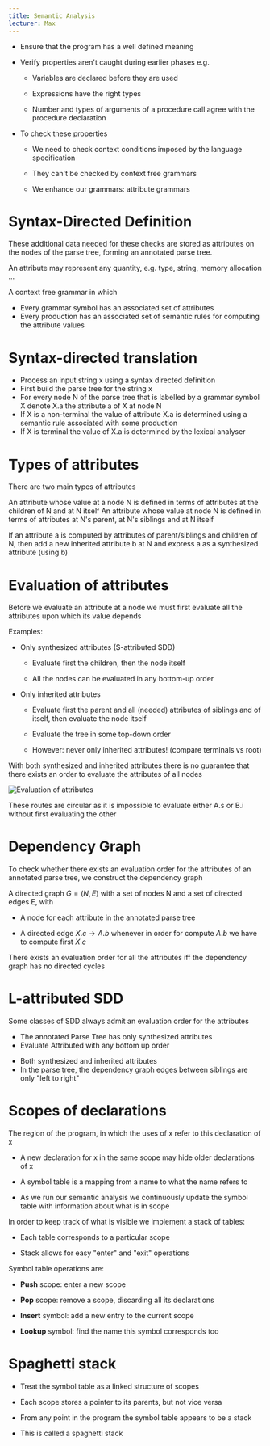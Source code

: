 ```yaml
---
title: Semantic Analysis
lecturer: Max
---
```


-   Ensure that the program has a well defined meaning

-   Verify properties aren't caught during earlier phases e.g.

    -   Variables are declared before they are used

    -   Expressions have the right types

    -   Number and types of arguments of a procedure call agree with the
        procedure declaration

-   To check these properties

    -   We need to check context conditions imposed by the language
        specification

    -   They can't be checked by context free grammars

    -   We enhance our grammars: attribute grammars

# Syntax-Directed Definition

These additional data needed for these checks are stored as attributes
on the nodes of the parse tree, forming an annotated parse tree.

An attribute may represent any quantity, e.g. type, string, memory
allocation \...

<Definition name="Syntax-Directed Definition">

A context free grammar in which

-   Every grammar symbol has an associated set of attributes
-   Every production has an associated set of semantic rules for computing the attribute values

</Definition>

# Syntax-directed translation

<Definition name="Syntax-Directed Translation">

-   Process an input string x using a syntax directed definition
-   First build the parse tree for the string x
-   For every node N of the parse tree that is labelled by a grammar symbol X denote X.a the attribute a of X at node N
-   If X is a non-terminal the value of attribute X.a is determined using a semantic rule associated with some production
-   If X is terminal the value of X.a is determined by the lexical analyser

</Definition>

# Types of attributes

There are two main types of attributes

<Definition name="Synthesized attribute">
    An attribute whose value at a node N is defined in terms of attributes at
    the children of N and at N itself
</Definition>

<Definition name="Inherited Attribute">
    An attribute whose value at node N is defined in terms of attributes at
    N's parent, at N's siblings and at N itself
</Definition>

If an attribute a is computed by attributes of parent/siblings and
children of N, then add a new inherited attribute b at N and express a
as a synthesized attribute (using b)

# Evaluation of attributes

Before we evaluate an attribute at a node we must first evaluate all the
attributes upon which its value depends

Examples:

-   Only synthesized attributes (S-attributed SDD)

    -   Evaluate first the children, then the node itself

    -   All the nodes can be evaluated in any bottom-up order

-   Only inherited attributes

    -   Evaluate first the parent and all (needed) attributes of
        siblings and of itself, then evaluate the node itself

    -   Evaluate the tree in some top-down order

    -   However: never only inherited attributes! (compare terminals vs
        root)

With both synthesized and inherited attributes there is no guarantee
that there exists an order to evaluate the attributes of all nodes

![Evaluation of attributes](/img/Year_2/Networks_and_Systems/Compiler_Design/Semantic_Analysis/Evaluation_Attributes.webp)

These routes are circular as it is impossible to evaluate either A.s or
B.i without first evaluating the other

# Dependency Graph

To check whether there exists an evaluation order for the attributes of
an annotated parse tree, we construct the dependency graph

A directed graph $G=(N,E)$ with a set of nodes N and a set of directed
edges E, with

-   A node for each attribute in the annotated parse tree

-   A directed edge $X.c\rightarrow A.b$ whenever in order for compute
    $A.b$ we have to compute first $X.c$

There exists an evaluation order for all the attributes iff the
dependency graph has no directed cycles

# L-attributed SDD

Some classes of SDD always admit an evaluation order for the attributes

<Definition name="S-Attributed SDD">

-   The annotated Parse Tree has only synthesized attributes
-   Evaluate Attributed with any bottom up order

</Definition>

<Definition name="L-Attributed SDD">

-   Both synthesized and inherited attributes
-   In the parse tree, the dependency graph edges between siblings are only "left to right"

</Definition>

# Scopes of declarations

<Definition name="Scope of declaration">
The region of the program, in which the uses of x refer to this
declaration of x
</Definition>

-   A new declaration for x in the same scope may hide older
    declarations of x

-   A symbol table is a mapping from a name to what the name refers to

-   As we run our semantic analysis we continuously update the symbol
    table with information about what is in scope

In order to keep track of what is visible we implement a stack of
tables:

-   Each table corresponds to a particular scope

-   Stack allows for easy "enter" and "exit" operations

Symbol table operations are:

-   **Push** scope: enter a new scope

-   **Pop** scope: remove a scope, discarding all its declarations

-   **Insert** symbol: add a new entry to the current scope

-   **Lookup** symbol: find the name this symbol corresponds too

# Spaghetti stack

-   Treat the symbol table as a linked structure of scopes

-   Each scope stores a pointer to its parents, but not vice versa

-   From any point in the program the symbol table appears to be a stack

-   This is called a spaghetti stack

